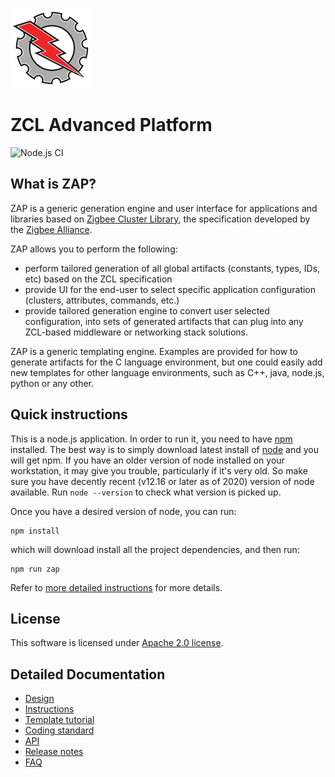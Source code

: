 ![ZCL Advanced Platform](src-electron/icons/zap_128x128.png)

# ZCL Advanced Platform

![Node.js CI](https://github.com/project-chip/zap/workflows/Node.js%20CI/badge.svg)

## What is ZAP?

ZAP is a generic generation engine and user interface for applications and libraries based on [Zigbee Cluster Library](https://zigbeealliance.org/developer_resources/zigbee-cluster-library/), the specification developed by the [Zigbee Alliance](https://zigbeealliance.org/).

ZAP allows you to perform the following:

- perform tailored generation of all global artifacts (constants, types, IDs, etc) based on the ZCL specification
- provide UI for the end-user to select specific application configuration (clusters, attributes, commands, etc.)
- provide tailored generation engine to convert user selected configuration, into sets of generated artifacts that can plug into any ZCL-based middleware or networking stack solutions.

ZAP is a generic templating engine. Examples are provided for how to generate artifacts for the C language environment, but one could easily add new templates for other language environments, such as C++, java, node.js, python or any other.

## Quick instructions

This is a node.js application. In order to run it, you need to have [npm](https://www.npmjs.com/) installed. The best way is to simply download latest install of [node](https://nodejs.org/en/download/) and you will get npm. If you have an older version of node installed on your workstation, it may give you trouble, particularly if it's very old. So make sure you have decently recent (v12.16 or later as of 2020) version of node available. Run `node --version` to check what version is picked up.

Once you have a desired version of node, you can run:

```
npm install
```

which will download install all the project dependencies, and then run:

```
npm run zap
```

Refer to [more detailed instructions](docs/instructions.md) for more details.

## License

This software is licensed under [Apache 2.0 license](LICENSE.txt).

## Detailed Documentation

- [Design](docs/design.md)
- [Instructions](docs/instructions.md)
- [Template tutorial](docs/template-tutorial.md)
- [Coding standard](docs/coding_standard.md)
- [API](docs/api.md)
- [Release notes](docs/releasenotes.md)
- [FAQ](docs/faq.md)
